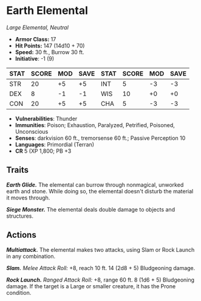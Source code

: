 # Earth Elemental

*Large Elemental, Neutral*

- **Armor Class:** 17
- **Hit Points:** 147 (14d10 + 70)
- **Speed:** 30 ft., Burrow 30 ft.
- **Initiative**: -1 (9)

|STAT|SCORE|MOD|SAVE|STAT|SCORE|MOD|SAVE|
| --- | --- | --- | ---- |---| --- | --- | ---- |
| STR | 20 | +5 | +5 | INT | 5 | -3 | -3 |
| DEX | 8 | -1 | -1 | WIS | 10 | +0 | +0 |
| CON | 20 | +5 | +5 | CHA | 5 | -3 | -3 |

- **Vulnerabilities**: Thunder
- **Immunities**: Poison; Exhaustion, Paralyzed, Petrified, Poisoned, Unconscious
- **Senses**: darkvision 60 ft., tremorsense 60 ft.; Passive Perception 10
- **Languages**: Primordial (Terran)
- **CR** 5 (XP 1,800; PB +3

## Traits

***Earth Glide.*** The elemental can burrow through nonmagical, unworked earth and stone. While doing so, the elemental doesn't disturb the material it moves through.

***Siege Monster.*** The elemental deals double damage to objects and structures.


## Actions

***Multiattack.*** The elemental makes two attacks, using Slam or Rock Launch in any combination.

***Slam.*** *Melee Attack Roll:* +8, reach 10 ft. 14 (2d8 + 5) Bludgeoning damage.

***Rock Launch.*** *Ranged Attack Roll:* +8, range 60 ft. 8 (1d6 + 5) Bludgeoning damage. If the target is a Large or smaller creature, it has the Prone condition.

